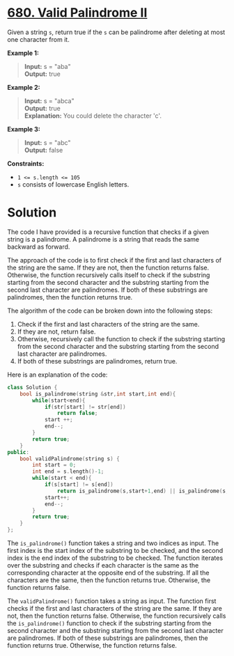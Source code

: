 # [680. Valid Palindrome II](https://leetcode.com/problems/valid-palindrome-ii/)

Given a string `s`, return true if the `s` can be palindrome after deleting at most one character from it.


**Example 1:**

> **Input:** s = "aba"<br>
**Output:** true

**Example 2:**

> **Input:** s = "abca"<br>
**Output:** true<br>
**Explanation:** You could delete the character 'c'.

**Example 3:**

> **Input:** s = "abc"<br>
**Output:** false
 

**Constraints:**

- `1 <= s.length <= 105`
- `s` consists of lowercase English letters.

# Solution

The code I have provided is a recursive function that checks if a given string is a palindrome. A palindrome is a string that reads the same backward as forward.

The approach of the code is to first check if the first and last characters of the string are the same. If they are not, then the function returns false. Otherwise, the function recursively calls itself to check if the substring starting from the second character and the substring starting from the second last character are palindromes. If both of these substrings are palindromes, then the function returns true.

The algorithm of the code can be broken down into the following steps:

1. Check if the first and last characters of the string are the same.
2. If they are not, return false.
3. Otherwise, recursively call the function to check if the substring starting from the second character and the substring starting from the second last character are palindromes.
4. If both of these substrings are palindromes, return true.

Here is an explanation of the code:

```cpp
class Solution {
    bool is_palindrome(string &str,int start,int end){
        while(start<end){
            if(str[start] != str[end])
                return false;
            start ++;
            end--;
        }
        return true;
    }
public:
    bool validPalindrome(string s) {
        int start = 0;
        int end = s.length()-1;
        while(start < end){
            if(s[start] != s[end])
                return is_palindrome(s,start+1,end) || is_palindrome(s,start,end-1);
            start++;
            end--;
        }
        return true;
    }
};
```

The `is_palindrome()` function takes a string and two indices as input. The first index is the start index of the substring to be checked, and the second index is the end index of the substring to be checked. The function iterates over the substring and checks if each character is the same as the corresponding character at the opposite end of the substring. If all the characters are the same, then the function returns true. Otherwise, the function returns false.

The `validPalindrome()` function takes a string as input. The function first checks if the first and last characters of the string are the same. If they are not, then the function returns false. Otherwise, the function recursively calls the `is_palindrome()` function to check if the substring starting from the second character and the substring starting from the second last character are palindromes. If both of these substrings are palindromes, then the function returns true. Otherwise, the function returns false.